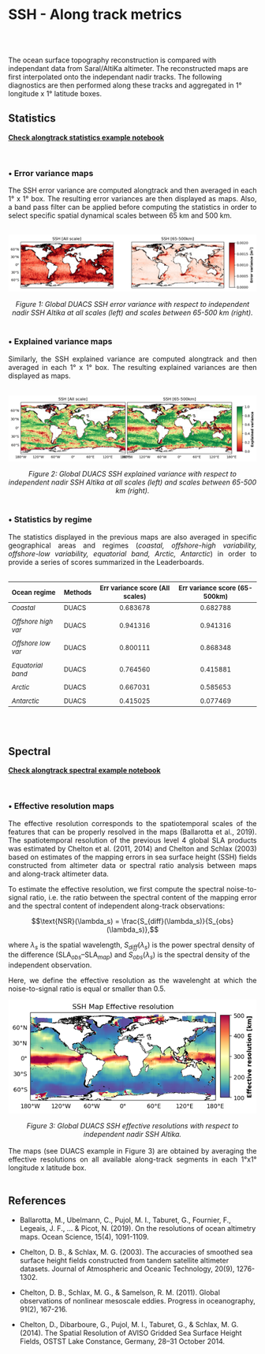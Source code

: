 # SSH - Along track metrics

<br>
 

<br>

The ocean surface topography reconstruction is compared with independant data from Saral/AltiKa altimeter. The reconstructed maps are first interpolated onto the independant nadir tracks. The following diagnostics are then performed along these tracks and aggregated in 1° longitude x 1° latitude boxes.

## Statistics


[**Check alongtrack statistics example notebook**](../gallery/alongtrack_statistics_description.ipynb)


<br>

### &#x2022; Error variance maps
 

<div style="text-align: justify">
The SSH error variance are computed alongtrack and then averaged in each 1° x 1° box. The resulting error variances are then displayed as maps. Also, a band pass filter can be applied before computing the statistics in order to select specific spatial dynamical scales between 65 km and 500 km. 
</div> 

<br>

![DUACS SSH error variance](../figures/Maps_DUACS_errvar_glob.png)
<center> 
  <i>Figure 1: Global DUACS SSH error variance with respect to independent nadir SSH Altika at all scales (left) and scales between 65-500 km (right). </i> 
</center>


<br>

###  &#x2022; Explained variance maps
 
<div style="text-align: justify">
Similarly, the SSH explained variance are computed alongtrack and then averaged in each 1° x 1° box. The resulting explained variances are then displayed as maps. 
</div>

<br>

![DUACS SSH explained variance](../figures/Maps_DUACS_explvar_glob.png)
<center> 
  <i>Figure 2: Global DUACS SSH explained variance with respect to independent nadir SSH Altika at all scales (left) and scales between 65-500 km (right). </i> 
</center>

<br>

###  &#x2022; Statistics by regime

<div style="text-align: justify">
The statistics displayed in the previous maps are also averaged in specific geographical areas and regimes (<i>coastal, offshore-high variability, offshore-low variability, equatorial band, Arctic, Antarctic</i>) in order to provide a series of scores summarized in the Leaderboards.
</div>

<br>

| <font size="2">Ocean regime  </font>         |<font size="2"> Methods</font>   |   <font size="2">Err variance score (All scales)</font>  |  <font size="2"> Err variance score (65-500km)</font>  | 
|:----------------------|----------|:---------------------------------:|:-------------------------------:| 
|  <font size="2"> <em>Coastal</em> </font>         |<font size="2"> DUACS </font>    |       <font size="2"> 0.683678  </font>                  |    <font size="2">     0.682788     </font>            |  
| | | | |  
|<font size="2"> <em>Offshore high var</em> </font>  |<font size="2"> DUACS </font>    |      <font size="2">  0.941316 </font>                   |   <font size="2">      0.941316   </font>              |  
| | | | |  
|<font size="2"> <em>Offshore low var</em> </font>   |<font size="2"> DUACS </font>    |      <font size="2">  0.800111 </font>                   |  <font size="2">       0.868348   </font>              |  
| | | | |  
|<font size="2"> <em>Equatorial band</em> </font>   |<font size="2"> DUACS </font>    |     <font size="2">   0.764560  </font>                  |   <font size="2">      0.415881   </font>              |  
| | | | |  
|<font size="2"> <em>Arctic</em>       </font>      |<font size="2"> DUACS </font>    |      <font size="2">  0.667031 </font>               |   <font size="2">      0.585653    </font>             |   
| | | | |  
|<font size="2"> <em>Antarctic</em>   </font>       |<font size="2"> DUACS </font>    |       <font size="2"> 0.415025   </font>                 |   <font size="2">      0.077469    </font>             |  

    
<br>

<br>

## Spectral


[**Check alongtrack spectral example notebook**](../gallery/alongtrack_spectral_description.ipynb)

<br> 

### &#x2022; Effective resolution maps

<div style="text-align: justify">
The effective resolution corresponds to the spatiotemporal scales of the features that can be properly resolved in the maps (Ballarotta et al., 2019). The spatiotemporal resolution of the previous level 4 global SLA products was estimated by Chelton et al. (2011, 2014) and Chelton and Schlax (2003) based on estimates of the mapping errors in sea surface height (SSH) fields constructed from altimeter data or spectral ratio analysis between maps and along-track altimeter data. 

To estimate the effective resolution, we first compute the spectral noise-to-signal ratio, i.e. the ratio between the spectral content of the mapping error and the spectral content of independent along-track observations:
</div>

$$\text{NSR}(\lambda_s) = \frac{S_{diff}(\lambda_s)}{S_{obs}(\lambda_s)},$$

where $\lambda_s$ is the spatial wavelength, $S_{diff}(\lambda_s)$ is the power spectral density of the difference (SLA$_{obs}$–SLA$_{map}$) and $S_{obs}(\lambda_s)$ is the spectral density of the independent observation.

<div style="text-align: justify">
Here, we define the effective resolution as the wavelenght at which the noise-to-signal ratio is equal or smaller than 0.5. 
</div>

![DUACS SSH effective resolution](../figures/Maps_DUACS_effres_glob.png)
<center> 
  <i>Figure 3: Global DUACS SSH effective resolutions with respect to independent nadir SSH Altika. </i> 
</center>

<br>
 
<div style="text-align: justify">
The maps (see DUACS example in Figure 3) are obtained by averaging the effective resolutions on all available along-track segments in each 1°x1° longitude x latitude box.
</div>

<br>
 
 
## References

- Ballarotta, M., Ubelmann, C., Pujol, M. I., Taburet, G., Fournier, F., Legeais, J. F., ... & Picot, N. (2019). On the resolutions of ocean altimetry maps. Ocean Science, 15(4), 1091-1109.

- Chelton, D. B., & Schlax, M. G. (2003). The accuracies of smoothed sea surface height fields constructed from tandem satellite altimeter datasets. Journal of Atmospheric and Oceanic Technology, 20(9), 1276-1302.

- Chelton, D. B., Schlax, M. G., & Samelson, R. M. (2011). Global observations of nonlinear mesoscale eddies. Progress in oceanography, 91(2), 167-216.

- Chelton, D., Dibarboure, G., Pujol, M. I., Taburet, G., & Schlax, M. G. (2014). The Spatial Resolution of AVISO Gridded Sea Surface Height Fields, OSTST Lake Constance, Germany, 28–31 October 2014.

